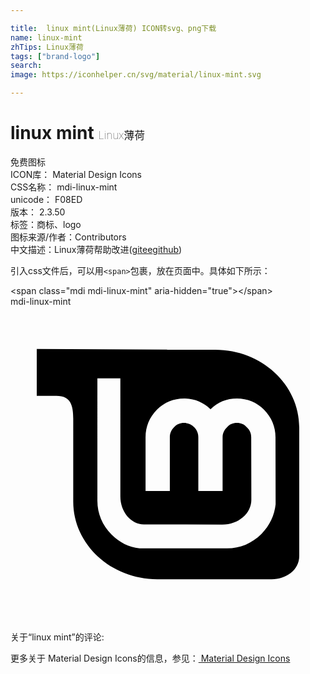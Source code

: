 ```yaml
---

title:  linux mint(Linux薄荷) ICON转svg、png下载
name: linux-mint
zhTips: Linux薄荷
tags: ["brand-logo"]
search: 
image: https://iconhelper.cn/svg/material/linux-mint.svg

---
```


# linux mint  <small style="font-size: 60%;font-weight: 100">Linux薄荷</small>


<div class="detail-page">
<p>
<span><span class="badge-success badge">免费图标</span> </span>
<br/>
<span>
ICON库：
<span class="badge-secondary badge">Material Design Icons</span> 
</span>
<br/>
<span>
CSS名称：
<span class="badge-secondary badge">mdi-linux-mint</span> 
</span>
<br/>
<span>
unicode：
<span class="badge-secondary badge">F08ED</span> 
<copy-btn content='F08ED' btn-title=""></copy-btn>
<copy-btn :content='String.fromCodePoint(parseInt("F08ED", 16))' btn-title="复制U"></copy-btn>
</span>
<br/>
<span>
版本：
<span class="badge-secondary badge">2.3.50</span> 
</span><br/><span>标签：<span class="badge-light badge"><router-link to="/tags/brand-logo.html">商标、logo</router-link></span></span>
<br/>
<span>图标来源/作者：<span class="badge-light badge">Contributors</span></span> 
<br/>
<span class="zh-detail">中文描述：<span class="badge-primary badge">Linux薄荷</span><span class="help-link"><span>帮助改进</span>(<a href="https://gitee.com/liuwave/icon-helper/edit/master/json/material/linux-mint.json" target="_blank" rel="noopener noreferrer">gitee</a><a href="https://github.com/liuwave/icon-helper/edit/master/json/material/linux-mint.json" target="_blank" rel="noopener noreferrer">github</a></span>)</span><br/>
</p>
</div>
<div class="alert alert-dark">
  <i class="mdi mdi-linux-mint mdi-48px"></i>
  <i class="mdi mdi-linux-mint mdi-36px"></i>
  <i class="mdi mdi-linux-mint mdi-24px"></i>
  <i class="mdi mdi-linux-mint mdi-18px"></i>
</div>
<div>
  <p>引入css文件后，可以用<code>&lt;span&gt;</code>包裹，放在页面中。具体如下所示：    
  </p>
  <div class="alert alert-primary" style="font-size: 14px">
    &lt;span class="mdi mdi-linux-mint" aria-hidden="true"&gt;&lt;/span&gt;
    <copy-btn content='<span class="mdi mdi-linux-mint" aria-hidden="true"></span>'></copy-btn>
  </div>
  <div class="alert alert-secondary">
    <i class="mdi mdi-linux-mint"
    style="font-size: 24px"
    aria-hidden="true"></i> mdi-linux-mint
    <copy-btn content="mdi-linux-mint" btn-title="复制图标名称"></copy-btn>
  </div>
</div>
<div id="svg" class="svg-wrap">
<svg xmlns="http://www.w3.org/2000/svg" viewBox="0 0 24 24"><path d="M2,3.23V6.8H3.5C4.59,6.8 4.78,7.53 4.78,8.55V14.86C4.78,18.12 7.65,20.77 11.18,20.77H19.9C21,20.77 22,20.07 22,19V9.2C22,5.93 19.13,3.28 15.6,3.28H11.93V3.27L2,3.23V3.23M6.62,5.46H8.37V14.45C8.37,15.65 9.19,16.59 10.16,16.59L16.13,16.61C17.38,16.61 18.35,15.75 18.35,14.73L18.34,9.96C18.34,9.65 18.24,9.41 18,9.19C17.79,8.96 17.56,8.86 17.25,8.86C16.94,8.86 16.71,8.96 16.5,9.19C16.27,9.41 16.16,9.65 16.16,9.96V14.05H14.31V9.96C14.31,9.65 14.21,9.41 14,9.19C13.77,8.96 13.54,8.86 13.22,8.86C12.92,8.86 12.68,8.96 12.46,9.19C12.24,9.41 12.14,9.65 12.14,9.96V14.05H10.29V9.96C10.29,9.15 10.58,8.44 11.15,7.86C11.72,7.29 12.43,7 13.22,7C14,7 14.68,7.28 15.24,7.82C15.79,7.28 16.47,7 17.25,7C18.05,7 18.76,7.29 19.32,7.86C19.89,8.44 20.19,9.15 20.19,9.96L20.2,15.06C20.11,15.91 19.75,16.67 19.13,17.31V17.31C18.4,18.04 17.5,18.42 16.5,18.42H9.83C9,18.34 8.29,17.95 7.69,17.36C7,16.65 6.62,15.79 6.62,14.79V5.46H6.62Z" /></svg>
</div>
<detail full-name='mdi-linux-mint'></detail>
<div>
<p>关于“linux mint”的评论:</p>
</div>
<Vssue title="关于“linux mint”的评论" ></Vssue>    
<div><p>更多关于 Material Design Icons的信息，参见：<a target="_blank" href="https://iconhelper.cn/material.html"> Material Design Icons</a>
</p></div>
